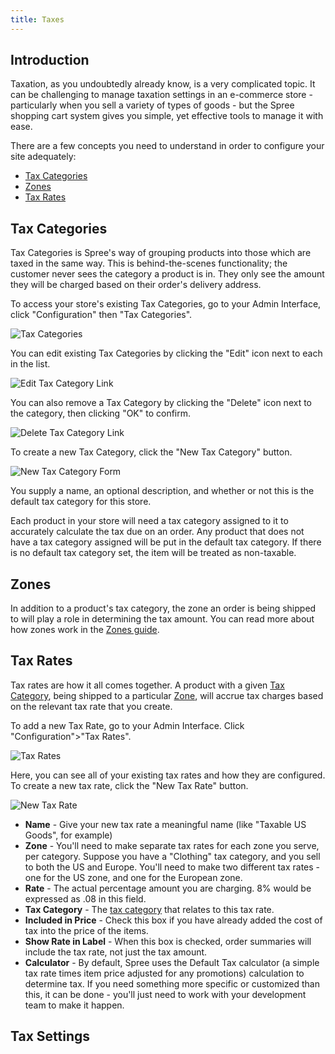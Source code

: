 ```yaml
---
title: Taxes
---
```


## Introduction

Taxation, as you undoubtedly already know, is a very complicated topic. It can be challenging to manage taxation settings in an e-commerce store - particularly when you sell a variety of types of goods - but the Spree shopping cart system gives you simple, yet effective tools to manage it with ease.

There are a few concepts you need to understand in order to configure your site adequately:

* [Tax Categories](#tax-categories)
* [Zones](#zones)
* [Tax Rates](#tax-rates)

## Tax Categories

Tax Categories is Spree's way of grouping products into those which are taxed in the same way. This is behind-the-scenes functionality; the customer never sees the category a product is in. They only see the amount they will be charged based on their order's delivery address.

To access your store's existing Tax Categories, go to your Admin Interface, click "Configuration" then "Tax Categories".

![Tax Categories](/images/user/config/tax_categories.jpg)

You can edit existing Tax Categories by clicking the "Edit" icon next to each in the list.

![Edit Tax Category Link](/images/user/config/edit_tax_category_link.jpg)

You can also remove a Tax Category by clicking the "Delete" icon next to the category, then clicking "OK" to confirm.

![Delete Tax Category Link](/images/user/config/delete_tax_category_link.jpg)

To create a new Tax Category, click the "New Tax Category" button.

![New Tax Category Form](/images/user/config/new_tax_category_form.jpg)

You supply a name, an optional description, and whether or not this is the default tax category for this store.

Each product in your store will need a tax category assigned to it to accurately calculate the tax due on an order. Any product that does not have a tax category assigned will be put in the default tax category. If there is no default tax category set, the item will be treated as non-taxable.

## Zones

In addition to a product's tax category, the zone an order is being shipped to will play a role in determining the tax amount. You can read more about how zones work in the [Zones guide](zones).

## Tax Rates

Tax rates are how it all comes together. A product with a given [Tax Category](#tax-categories), being shipped to a particular [Zone](#zones), will accrue tax charges based on the relevant tax rate that you create.

To add a new Tax Rate, go to your Admin Interface. Click "Configuration">"Tax Rates".

![Tax Rates](/images/user/config/tax_rates.jpg)

Here, you can see all of your existing tax rates and how they are configured. To create a new tax rate, click the "New Tax Rate" button.

![New Tax Rate](/images/user/config/new_tax_rate.jpg)

* **Name** - Give your new tax rate a meaningful name (like "Taxable US Goods", for example)
* **Zone** - You'll need to make separate tax rates for each zone you serve, per category. Suppose you have a "Clothing" tax category, and you sell to both the US and Europe. You'll need to make two different tax rates - one for the US zone, and one for the European zone.
* **Rate** - The actual percentage amount you are charging. 8% would be expressed as .08 in this field.
* **Tax Category** - The [tax category](#tax-categories) that relates to this tax rate.
* **Included in Price** - Check this box if you have already added the cost of tax into the price of the items.
* **Show Rate in Label** - When this box is checked, order summaries will include the tax rate, not just the tax amount.
* **Calculator** - By default, Spree uses the Default Tax calculator (a simple tax rate times item price adjusted for any promotions) calculation to determine tax. If you need something more specific or customized than this, it can be done - you'll just need to work with your development team to make it happen.
## Tax Settings